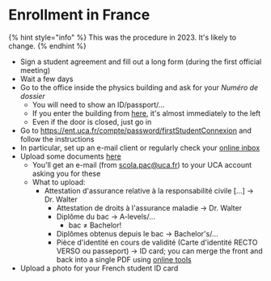 # Enrollment in France

{% hint style="info" %}
This was the procedure in 2023. It's likely to change.
{% endhint %}

* Sign a student agreement and fill out a long form (during the first official meeting)
* Wait a few days
* Go to the office inside the physics building and ask for your _Numéro de dossier_
  * You will need to show an ID/passport/…
  * If you enter the building from [here](https://maps.app.goo.gl/eHRUg6KiQFEF8nXu6), it's almost immediately to the left
  * Even if the door is closed, just go in
* Go to https://ent.uca.fr/compte/password/firstStudentConnexion and follow the instructions
* In particular, set up an e-mail client or regularly check your [online inbox](https://mail.uca.fr/)
* Upload some documents [here](https://reins.dsi.uca.fr/pj-web/page/login.jsf)
  * You'll get an e-mail (from scola.pac@uca.fr) to your UCA account asking you for these
  * What to upload:
    * Attestation d'assurance relative à la responsabilité civile \[…] → Dr. Walter
      * Attestation de droits à l'assurance maladie → Dr. Walter
      * Diplôme du bac → A-levels/…
        * bac ≠ Bachelor!
      * Diplômes obtenus depuis le bac → Bachelor's/…
      * Pièce d'identité en cours de validité (Carte d'identité RECTO VERSO ou passeport) → ID card; you can merge the front and back into a single PDF using [online tools](https://www.ilovepdf.com/jpg\_to\_pdf)
* Upload a photo for your French student ID card
